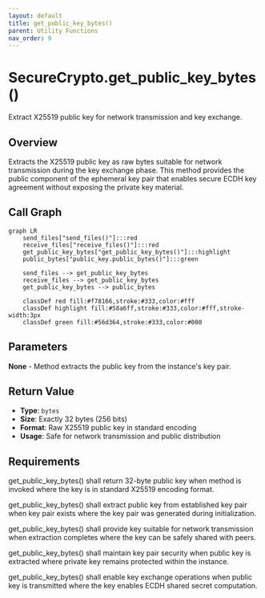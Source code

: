 ```yaml
---
layout: default
title: get_public_key_bytes()
parent: Utility Functions
nav_order: 9
---
```


# SecureCrypto.get_public_key_bytes()

Extract X25519 public key for network transmission and key exchange.

## Overview

Extracts the X25519 public key as raw bytes suitable for network transmission during the key exchange phase. This method provides the public component of the ephemeral key pair that enables secure ECDH key agreement without exposing the private key material.

## Call Graph

```mermaid
graph LR
    send_files["send_files()"]:::red
    receive_files["receive_files()"]:::red
    get_public_key_bytes["get_public_key_bytes()"]:::highlight
    public_bytes["public_key.public_bytes()"]:::green

    send_files --> get_public_key_bytes
    receive_files --> get_public_key_bytes
    get_public_key_bytes --> public_bytes

    classDef red fill:#f78166,stroke:#333,color:#fff
    classDef highlight fill:#58a6ff,stroke:#333,color:#fff,stroke-width:3px
    classDef green fill:#56d364,stroke:#333,color:#000
```

## Parameters

**None** - Method extracts the public key from the instance's key pair.

## Return Value

- **Type**: `bytes`
- **Size**: Exactly 32 bytes (256 bits)
- **Format**: Raw X25519 public key in standard encoding
- **Usage**: Safe for network transmission and public distribution

## Requirements

get_public_key_bytes() shall return 32-byte public key when method is invoked where the key is in standard X25519 encoding format.

get_public_key_bytes() shall extract public key from established key pair when key pair exists where the key pair was generated during initialization.

get_public_key_bytes() shall provide key suitable for network transmission when extraction completes where the key can be safely shared with peers.

get_public_key_bytes() shall maintain key pair security when public key is extracted where private key remains protected within the instance.

get_public_key_bytes() shall enable key exchange operations when public key is transmitted where the key enables ECDH shared secret computation.
